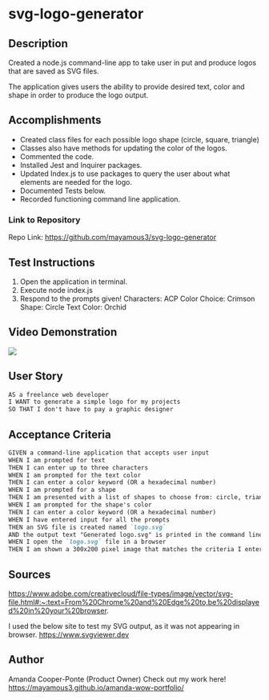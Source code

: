 # svg-logo-generator
## Description
Created a node.js command-line app to take user in put and produce logos that are saved as SVG files.

The application gives users the ability to provide desired text, color and shape in order to produce the logo output.

## Accomplishments
- Created class files for each possible logo shape (circle, square, triangle)
- Classes also have methods for updating the color of the logos.
- Commented the code.
- Installed Jest and Inquirer packages.
- Updated Index.js to use packages to query the user about what elements are needed for the logo.
- Documented Tests below.
- Recorded functioning command line application.

### Link to Repository
Repo Link: https://github.com/mayamous3/svg-logo-generator

## Test Instructions
1. Open the application in terminal.
2. Execute node index.js
3. Respond to the prompts given!
    Characters: ACP
    Color Choice: Crimson
    Shape: Circle
    Text Color: Orchid
## Video Demonstration
![](./assets/demo-logo-creator.gif)

## User Story
```md
AS a freelance web developer
I WANT to generate a simple logo for my projects
SO THAT I don't have to pay a graphic designer
```

## Acceptance Criteria
```md
GIVEN a command-line application that accepts user input
WHEN I am prompted for text
THEN I can enter up to three characters
WHEN I am prompted for the text color
THEN I can enter a color keyword (OR a hexadecimal number)
WHEN I am prompted for a shape
THEN I am presented with a list of shapes to choose from: circle, triangle, and square
WHEN I am prompted for the shape's color
THEN I can enter a color keyword (OR a hexadecimal number)
WHEN I have entered input for all the prompts
THEN an SVG file is created named `logo.svg`
AND the output text "Generated logo.svg" is printed in the command line
WHEN I open the `logo.svg` file in a browser
THEN I am shown a 300x200 pixel image that matches the criteria I entered
```
## Sources
https://www.adobe.com/creativecloud/file-types/image/vector/svg-file.html#:~:text=From%20Chrome%20and%20Edge%20to,be%20displayed%20in%20your%20browser.

I used the below site to test my SVG output, as it was not appearing in browser.
https://www.svgviewer.dev
## Author
Amanda Cooper-Ponte (Product Owner)
Check out my work here!
https://mayamous3.github.io/amanda-wow-portfolio/ 